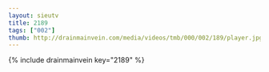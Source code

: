 ```yaml
--- 
layout: sieutv
title: 2189
tags: ["002"]
thumb: http://drainmainvein.com/media/videos/tmb/000/002/189/player.jpg
---
```

{% include drainmainvein key="2189" %} 
